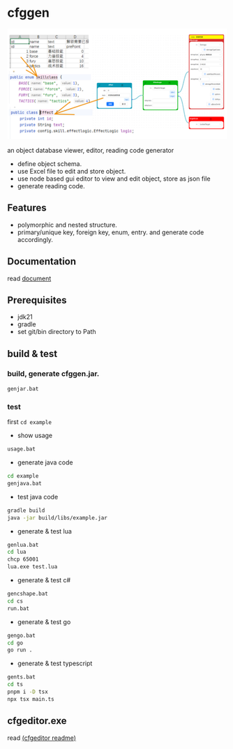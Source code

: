 # cfggen

![intro](docs/assets/intro.png)

an object database viewer, editor, reading code generator

* define object schema.
* use Excel file to edit and store object. 
* use node based gui editor to view and edit object, store as json file
* generate reading code.

## Features

* polymorphic and nested structure.
* primary/unique key, foreign key, enum, entry. and generate code accordingly.  

## Documentation

read [document](https://stallboy.github.io/cfggen)


## Prerequisites

* jdk21
* gradle
* set git/bin directory to Path

## build & test

### build, generate cfggen.jar.

```bash
genjar.bat
```

### test

first `cd example` 

* show usage 

```bash
usage.bat  
```

* generate java code

```bash
cd example
genjava.bat 
```

* test java code

```bash
gradle build 
java -jar build/libs/example.jar 
```

* generate & test lua

```bash
genlua.bat 
cd lua
chcp 65001
lua.exe test.lua
```

* generate & test c#

```bash
gencshape.bat 
cd cs
run.bat
```

* generate & test go

```bash
gengo.bat 
cd go
go run .
```

* generate & test typescript

```bash
gents.bat 
cd ts
pnpm i -D tsx
npx tsx main.ts
```

## cfgeditor.exe
read [(cfgeditor readme)](cfgeditor/README_EN.md)
